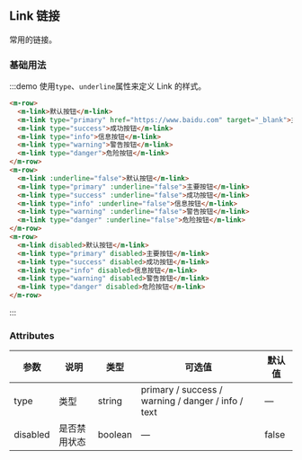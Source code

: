 ## Link 链接
常用的链接。

### 基础用法

:::demo 使用`type`、`underline`属性来定义 Link 的样式。

```html
<m-row>
  <m-link>默认按钮</m-link>
  <m-link type="primary" href="https://www.baidu.com" target="_blank">主要按钮</m-link>
  <m-link type="success">成功按钮</m-link>
  <m-link type="info">信息按钮</m-link>
  <m-link type="warning">警告按钮</m-link>
  <m-link type="danger">危险按钮</m-link>
</m-row>
<m-row>
  <m-link :underline="false">默认按钮</m-link>
  <m-link type="primary" :underline="false">主要按钮</m-link>
  <m-link type="success" :underline="false">成功按钮</m-link>
  <m-link type="info" :underline="false">信息按钮</m-link>
  <m-link type="warning" :underline="false">警告按钮</m-link>
  <m-link type="danger" :underline="false">危险按钮</m-link>
</m-row>
<m-row>
  <m-link disabled>默认按钮</m-link>
  <m-link type="primary" disabled>主要按钮</m-link>
  <m-link type="success" disabled>成功按钮</m-link>
  <m-link type="info" disabled>信息按钮</m-link>
  <m-link type="warning" disabled>警告按钮</m-link>
  <m-link type="danger" disabled>危险按钮</m-link>
</m-row>
```
:::

### Attributes
| 参数      | 说明    | 类型      | 可选值       | 默认值   |
|---------- |-------- |---------- |-------------  |-------- |
| type     | 类型   | string    |   primary / success / warning / danger / info / text |     —    |
| disabled  | 是否禁用状态    | boolean   | —   | false   |
